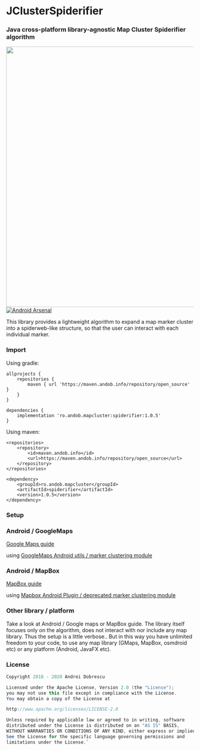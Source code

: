 # JClusterSpiderifier

### Java cross-platform library-agnostic Map Cluster Spiderifier algorithm

<img src="https://github.com/andob/JClusterSpiderifier/raw/master/demo.gif" align="left" height="700" >

[![Android Arsenal]( https://img.shields.io/badge/Android%20Arsenal-JClusterSpederifier-green.svg?style=flat )]( https://android-arsenal.com/details/1/7219 )

This library provides a lightweight algorithm to expand a map marker cluster into a spiderweb-like structure, so that the user can interact with each individual marker.

### Import

Using gradle:

```
allprojects {
    repositories {
        maven { url 'https://maven.andob.info/repository/open_source' }
    }
}
```
```
dependencies {
    implementation 'ro.andob.mapcluster:spiderifier:1.0.5'
}
```

Using maven:

```
<repositories>
    <repository>
        <id>maven.andob.info</id>
        <url>https://maven.andob.info/repository/open_source</url>
    </repository>
</repositories>
```
```
<dependency>
    <groupId>ro.andob.mapcluster</groupId>
    <artifactId>spiderifier</artifactId>
    <version>1.0.5</version>
</dependency>
```

### Setup

### Android / GoogleMaps

[Google Maps guide](https://github.com/andob/JClusterSpiderifier/tree/master/sample_android_google_maps)

using [GoogleMaps Android utils / marker clustering module](https://github.com/googlemaps/android-maps-utils)

### Android / MapBox

[MapBox guide](https://github.com/andob/JClusterSpiderifier/tree/master/sample_android_mapbox)

using [Mapbox Android Plugin / deprecated marker clustering module](https://github.com/mapbox/mapbox-plugins-android/tree/ce6793ac7cf107b4ce5cd4740f5aef6aaf6b9a0b/plugin-cluster)

### Other library / platform

Take a look at Android / Google maps or MapBox guide. The library itself focuses only on the algorithm, does not interact with nor include any map library. Thus the setup is a little verbose.. But in this way you have unlimited freedom to your code, to use any map library (GMaps, MapBox, osmdroid etc) or any platform (Android, JavaFX etc).

### License

```java
Copyright 2018 - 2020 Andrei Dobrescu

Licensed under the Apache License, Version 2.0 (the "License");
you may not use this file except in compliance with the License.
You may obtain a copy of the License at

http://www.apache.org/licenses/LICENSE-2.0

Unless required by applicable law or agreed to in writing, software
distributed under the License is distributed on an "AS IS" BASIS,
WITHOUT WARRANTIES OR CONDITIONS OF ANY KIND, either express or implied.
See the License for the specific language governing permissions and
limitations under the License.`
```
